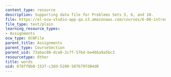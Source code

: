 ```yaml
---
content_type: resource
description: Supporting data file for Problems Sets 5, 6, and 10.
file: https://ol-ocw-studio-app-qa.s3.amazonaws.com/courses/6-00-introduction-to-computer-science-and-programming-fall-2008/678ff0b0153fc3dd5280587679fd84d8_words.txt
file_type: text/plain
learning_resource_types:
- Assignments
ocw_type: OCWFile
parent_title: Assignments
parent_type: CourseSection
parent_uid: 73abac88-dca8-2c7f-57bd-be466a9a5bc3
resourcetype: Other
title: words
uid: 678ff0b0-153f-c3dd-5280-587679fd84d8
---
```

